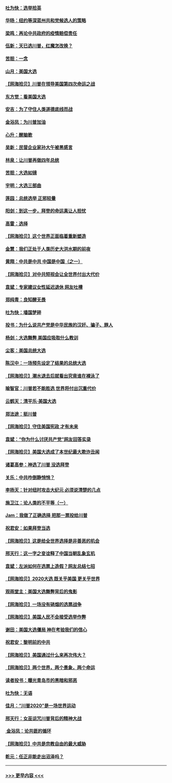 #### [吐为快：选举拾英](../pages/nsc993/n12555041.md?t=11171702) 
#### [华旸：纽约等深蓝州共和党候选人的策略](../pages/nsc993/n12554309.md?t=11171702) 
#### [梁鸣：再论中共政府的疫情赔偿责任](../pages/nsc993/n12553012.md?t=11171702) 
#### [伍新：天已选川普，红魔怎改换？](../pages/nsc993/n12552970.md?t=11171702) 
#### [苦胆：一念](../pages/nsc993/n12552957.md?t=11171702) 
#### [山月：美国大选](../pages/nsc993/n12552446.md?t=11171702) 
#### [【网海拾贝】川普在领导美国第四次命运之战](../pages/nsc993/n12551973.md?t=11171702) 
#### [东方觉：看美国大选](../pages/nsc993/n12551647.md?t=11171702) 
#### [安吉：为了守住人类道德底线而战](../pages/nsc993/n12551111.md?t=11171702) 
#### [金浴凤：为川普加油](../pages/nsc993/n12551085.md?t=11171702) 
#### [心升：醒脑歌](../pages/nsc993/n12550984.md?t=11171702) 
#### [吴新：民营企业家孙大午被黑感言](../pages/nsc993/n12550656.md?t=11171702) 
#### [林泉：让川普再做四年总统](../pages/nsc993/n12550640.md?t=11171702) 
#### [苦胆：大选如镜](../pages/nsc993/n12550630.md?t=11171702) 
#### [宇明：大选三部曲](../pages/nsc993/n12550603.md?t=11171702) 
#### [莲园：总统选举 正邪较量](../pages/nsc993/n12550594.md?t=11171702) 
#### [阳剑：到这一步，拜登的命运真让人担忧](../pages/nsc993/n12549093.md?t=11171702) 
#### [高雷：选择](../pages/nsc993/n12549087.md?t=11171702) 
#### [【网海拾贝】这个世界正面临着重新塑造](../pages/nsc993/n12548326.md?t=11171702) 
#### [金慧：我们正处于人类历史大洪水期的前夜](../pages/nsc993/n12547914.md?t=11171702) 
#### [黄翔：中共是中共 中国是中国（之一）](../pages/nsc993/n12547576.md?t=11171702) 
#### [【网海拾贝】对中共短视会让全世界付出大代价](../pages/nsc993/n12546043.md?t=11171702) 
#### [袁斌：专家建议女性延迟退休 网友吐槽](../pages/nsc993/n12545424.md?t=11171702) 
#### [郑纯青：良知醒无畏](../pages/nsc993/n12545394.md?t=11171702) 
#### [吐为快：墙国梦碎](../pages/nsc993/n12545309.md?t=11171702) 
#### [投书：为什么说共产党是中华民族的汉奸、骗子、罪人](../pages/nsc993/n12545089.md?t=11171702) 
#### [杨剑：大选舞弊 美国应吸取什么教训](../pages/nsc993/n12543937.md?t=11171702) 
#### [尘客：美国总统大选](../pages/nsc993/n12543828.md?t=11171702) 
#### [陈汉中：一场预先设定了结果的总统大选](../pages/nsc993/n12543564.md?t=11171702) 
#### [【网海拾贝】潮水退去后就看出究竟谁在裸泳了](../pages/nsc993/n12543321.md?t=11171702) 
#### [喻智官：川普若不能胜选 世界将付出沉重代价](../pages/nsc993/n12541352.md?t=11171702) 
#### [云鹤天：清平乐‧美国大选](../pages/nsc993/n12540916.md?t=11171702) 
#### [郑法途：挺川普](../pages/nsc993/n12540898.md?t=11171702) 
#### [【网海拾贝】守住美国宪政 才有未来](../pages/nsc993/n12540423.md?t=11171702) 
#### [袁斌：“你为什么讨厌共产党”网友回答实录](../pages/nsc993/n12540208.md?t=11171702) 
#### [【网海拾贝】美国大选成了本世纪最大欺诈丑闻](../pages/nsc993/n12538029.md?t=11171702) 
#### [诸葛高参：神选了川普 没选拜登](../pages/nsc993/n12537664.md?t=11171702) 
#### [关乐：中共咋倒静悄悄？](../pages/nsc993/n12537615.md?t=11171702) 
#### [李扬天：针对纽时攻击大纪元 必须说清楚的几点](../pages/nsc993/n12536001.md?t=11171702) 
#### [施卫江：论人类的不平等（一）](../pages/nsc993/n12535700.md?t=11171702) 
#### [Jam：我做了正确选择 把那一票投给川普](../pages/nsc993/n12535743.md?t=11171702) 
#### [祝君安：如果拜登当选](../pages/nsc993/n12535726.md?t=11171702) 
#### [【网海拾贝】这是给全世界选择是非善恶的机会](../pages/nsc993/n12535061.md?t=11171702) 
#### [邢天行：这一字之变诠释了中国当朝乱象玄机](../pages/nsc993/n12533446.md?t=11171702) 
#### [袁斌：左派如何在选票上造假？网友总结七招](../pages/nsc993/n12533180.md?t=11171702) 
#### [【网海拾贝】2020大选 既关乎美国 更关乎世界](../pages/nsc993/n12533161.md?t=11171702) 
#### [观雨堂主：美国大选舞弊背后的鬼影](../pages/nsc993/n12533153.md?t=11171702) 
#### [【网海拾贝】一场没有硝烟的选票战争](../pages/nsc993/n12531883.md?t=11171702) 
#### [【网海拾贝】美国人民不会接受选举作弊](../pages/nsc993/n12528850.md?t=11171702) 
#### [谢田：美国大选僵局 神在考验我们的信心](../pages/nsc993/n12527932.md?t=11171702) 
#### [祝君安：黎明前的中共](../pages/nsc993/n12524071.md?t=11171702) 
#### [【网海拾贝】美国通过什么来再次伟大？](../pages/nsc993/n12523844.md?t=11171702) 
#### [【网海拾贝】两个世界，两个景象，两个命运](../pages/nsc993/n12521419.md?t=11171702) 
#### [读者投书：曝光青岛市的黑暗和邪恶](../pages/nsc993/n12520988.md?t=11171702) 
#### [吐为快：无语](../pages/nsc993/n12518588.md?t=11171702) 
#### [佳月：“川普2020”是一场世界运动](../pages/nsc993/n12518581.md?t=11171702) 
#### [邢天行：女巫诅咒川普背后的精神大战](../pages/nsc993/n12517257.md?t=11171702) 
#### [ 金浴凤：论共匪的循环](../pages/nsc993/n12517133.md?t=11171702) 
#### [【网海拾贝】中共是宗教自由的最大威胁](../pages/nsc993/n12516879.md?t=11171702) 
#### [乾元：任正非能走出沼泽吗？](../pages/nsc993/n12515831.md?t=11171702) 

----
#### [ >>> 更早内容 <<< ](../indexes/nsc993-earlier.md)
